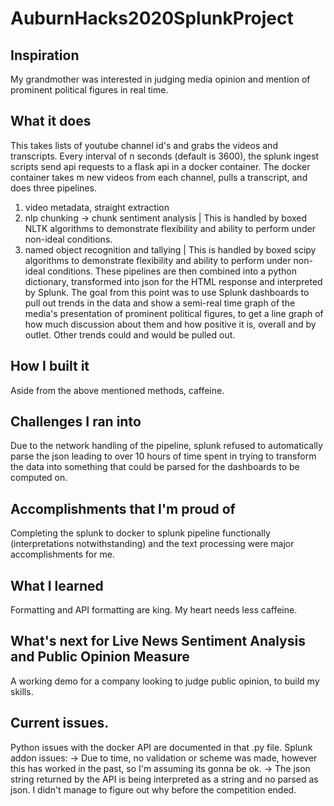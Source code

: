 # AuburnHacks2020SplunkProject

## Inspiration
My grandmother was interested in judging media opinion and mention of prominent political figures in real time. 

## What it does
This takes lists of youtube channel id's and grabs the videos and transcripts. Every interval of n seconds (default is 3600), the splunk ingest scripts send api requests to a flask api in a docker container. The docker container takes m new videos from each channel, pulls a transcript, and does three pipelines. 
1) video metadata, straight extraction 
2) nlp chunking -> chunk sentiment analysis | This is handled by boxed NLTK algorithms to demonstrate flexibility and ability to perform under non-ideal conditions.
3) named object recognition and tallying | This is handled by boxed scipy algorithms to demonstrate flexibility and ability to perform under non-ideal conditions.
These pipelines are then combined into a python dictionary, transformed into json for the HTML response and interpreted by Splunk.
The goal from this point was to use Splunk dashboards to pull out trends in the data and show a semi-real time graph of the media's presentation of prominent political figures, to get a line graph of how much discussion about them and how positive it is, overall and by outlet. Other trends could and would be pulled out.

## How I built it
Aside from the above mentioned methods, caffeine. 

## Challenges I ran into
Due to the network handling of the pipeline, splunk refused to automatically parse the json leading to over 10 hours of time spent in trying to transform the data into something that could be parsed for the dashboards to be computed on.

## Accomplishments that I'm proud of
Completing the splunk to docker to splunk pipeline functionally (interpretations notwithstanding) and the text processing were major accomplishments for me.

## What I learned
Formatting and API formatting are king. 
My heart needs less caffeine.

## What's next for Live News Sentiment Analysis and Public Opinion Measure
A working demo for a company looking to judge public opinion, to build my skills.

## Current issues.
Python issues with the docker API are documented in that .py file. 
Splunk addon issues: 
-> Due to time, no validation or scheme was made, however this has worked in the past, so I'm assuming its gonna be ok. 
-> The json string returned by the API is being interpreted as a string and no parsed as json. I didn't manage to figure out why before the competition ended. 
